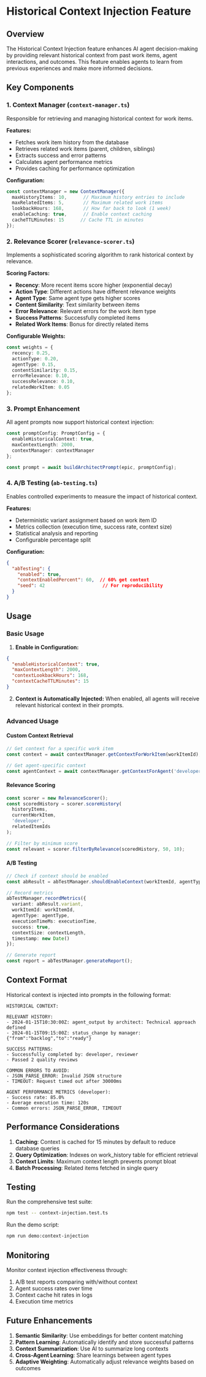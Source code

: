 # Historical Context Injection Feature

## Overview

The Historical Context Injection feature enhances AI agent decision-making by providing relevant historical context from past work items, agent interactions, and outcomes. This feature enables agents to learn from previous experiences and make more informed decisions.

## Key Components

### 1. Context Manager (`context-manager.ts`)
Responsible for retrieving and managing historical context for work items.

**Features:**
- Fetches work item history from the database
- Retrieves related work items (parent, children, siblings)
- Extracts success and error patterns
- Calculates agent performance metrics
- Provides caching for performance optimization

**Configuration:**
```typescript
const contextManager = new ContextManager({
  maxHistoryItems: 10,      // Maximum history entries to include
  maxRelatedItems: 5,       // Maximum related work items
  lookbackHours: 168,       // How far back to look (1 week)
  enableCaching: true,      // Enable context caching
  cacheTTLMinutes: 15      // Cache TTL in minutes
});
```

### 2. Relevance Scorer (`relevance-scorer.ts`)
Implements a sophisticated scoring algorithm to rank historical context by relevance.

**Scoring Factors:**
- **Recency**: More recent items score higher (exponential decay)
- **Action Type**: Different actions have different relevance weights
- **Agent Type**: Same agent type gets higher scores
- **Content Similarity**: Text similarity between items
- **Error Relevance**: Relevant errors for the work item type
- **Success Patterns**: Successfully completed items
- **Related Work Items**: Bonus for directly related items

**Configurable Weights:**
```typescript
const weights = {
  recency: 0.25,
  actionType: 0.20,
  agentType: 0.15,
  contentSimilarity: 0.15,
  errorRelevance: 0.10,
  successRelevance: 0.10,
  relatedWorkItem: 0.05
};
```

### 3. Prompt Enhancement
All agent prompts now support historical context injection:

```typescript
const promptConfig: PromptConfig = {
  enableHistoricalContext: true,
  maxContextLength: 2000,
  contextManager: contextManager
};

const prompt = await buildArchitectPrompt(epic, promptConfig);
```

### 4. A/B Testing (`ab-testing.ts`)
Enables controlled experiments to measure the impact of historical context.

**Features:**
- Deterministic variant assignment based on work item ID
- Metrics collection (execution time, success rate, context size)
- Statistical analysis and reporting
- Configurable percentage split

**Configuration:**
```json
{
  "abTesting": {
    "enabled": true,
    "contextEnabledPercent": 60,  // 60% get context
    "seed": 42                     // For reproducibility
  }
}
```

## Usage

### Basic Usage

1. **Enable in Configuration:**
```json
{
  "enableHistoricalContext": true,
  "maxContextLength": 2000,
  "contextLookbackHours": 168,
  "contextCacheTTLMinutes": 15
}
```

2. **Context is Automatically Injected:**
When enabled, all agents will receive relevant historical context in their prompts.

### Advanced Usage

#### Custom Context Retrieval
```typescript
// Get context for a specific work item
const context = await contextManager.getContextForWorkItem(workItemId);

// Get agent-specific context
const agentContext = await contextManager.getContextForAgent('developer', workItemId);
```

#### Relevance Scoring
```typescript
const scorer = new RelevanceScorer();
const scoredHistory = scorer.scoreHistory(
  historyItems,
  currentWorkItem,
  'developer',
  relatedItemIds
);

// Filter by minimum score
const relevant = scorer.filterByRelevance(scoredHistory, 50, 10);
```

#### A/B Testing
```typescript
// Check if context should be enabled
const abResult = abTestManager.shouldEnableContext(workItemId, agentType);

// Record metrics
abTestManager.recordMetrics({
  variant: abResult.variant,
  workItemId: workItemId,
  agentType: agentType,
  executionTimeMs: executionTime,
  success: true,
  contextSize: contextLength,
  timestamp: new Date()
});

// Generate report
const report = abTestManager.generateReport();
```

## Context Format

Historical context is injected into prompts in the following format:

```
HISTORICAL CONTEXT:

RELEVANT HISTORY:
- 2024-01-15T10:30:00Z: agent_output by architect: Technical approach defined
- 2024-01-15T09:15:00Z: status_change by manager: {"from":"backlog","to":"ready"}

SUCCESS PATTERNS:
- Successfully completed by: developer, reviewer
- Passed 2 quality reviews

COMMON ERRORS TO AVOID:
- JSON_PARSE_ERROR: Invalid JSON structure
- TIMEOUT: Request timed out after 30000ms

AGENT PERFORMANCE METRICS (developer):
- Success rate: 85.0%
- Average execution time: 120s
- Common errors: JSON_PARSE_ERROR, TIMEOUT
```

## Performance Considerations

1. **Caching**: Context is cached for 15 minutes by default to reduce database queries
2. **Query Optimization**: Indexes on work_history table for efficient retrieval
3. **Context Limits**: Maximum context length prevents prompt bloat
4. **Batch Processing**: Related items fetched in single query

## Testing

Run the comprehensive test suite:
```bash
npm test -- context-injection.test.ts
```

Run the demo script:
```bash
npm run demo:context-injection
```

## Monitoring

Monitor context injection effectiveness through:
1. A/B test reports comparing with/without context
2. Agent success rates over time
3. Context cache hit rates in logs
4. Execution time metrics

## Future Enhancements

1. **Semantic Similarity**: Use embeddings for better content matching
2. **Pattern Learning**: Automatically identify and store successful patterns
3. **Context Summarization**: Use AI to summarize long contexts
4. **Cross-Agent Learning**: Share learnings between agent types
5. **Adaptive Weighting**: Automatically adjust relevance weights based on outcomes